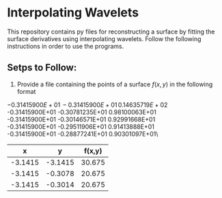 # Interpolating Wavelets
This repository contains py files for reconstructing a surface by fitting the surface derivatives using interpolating wavelets. Follow the following instructions in order to use the programs.

## Setps to Follow:

1) Provide a file containing the points of a surface $f(x,y)$ in the following format

$-0.31415900E+01\,-0.31415900E+01\,0.14635719E+02$\
-0.31415900E+01 -0.30781235E+01  0.98100063E+01\
-0.31415900E+01 -0.30146571E+01  0.92991668E+01\
-0.31415900E+01 -0.29511906E+01  0.91413888E+01\
-0.31415900E+01 -0.28877241E+01  0.90301097E+01\
    
| x  | y | f(x,y) |
| ------------- | ------------- |------|
| -3.1415  | -3.1415  | 30.675 |
| -3.1415  | -0.3078  | 20.675 |
| -3.1415  | -0.3014  | 20.675 |

    
